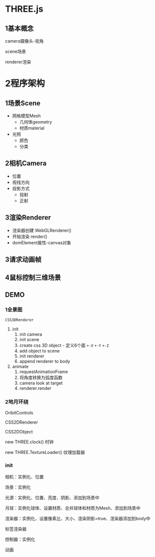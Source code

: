 # THREE.js



## 1基本概念

camera摄像头-视角

scene场景

renderer渲染





# 2程序架构

## 1场景Scene

- 网格模型Mesh 
  - 几何体geometry
  - 材质material
- 光照
  - 颜色
  - 分类

## 2相机Camera

- 位置
- 视线方向
- 投影方式
  - 投射
  - 正射

## 3渲染Renderer

- 渲染器创建 WebGLRenderer()
- 开始渲染 render()
- domElement属性-canvas对象



## 3请求动画帧



## 4鼠标控制三维场景





## DEMO

### 1全景图

`CSS3DRenderer`

1. init
   1. init camera
   2. init scene
   3. create css 3D object - 定义6个面 `+-X` `+-Y` `+-Z`
   4. add object to scene
   5. init renderer
   6. append renderer to body
2. animate
   1. requestAnimationFrame
   2. 将角度转换为弧度函数
   3. camera look at target
   4. renderer.render





### 2地月环绕

OribitControls

CSS2DRenderer

CSS2DObject

new THREE.clock() 时钟

new THREE.TextureLoader() 纹理加载器



### init

相机：实例化、位置

场景：实例化

光源：实例化、位置、亮度、阴影、添加到场景中

月球：实例化球体、设置材质、合并球体和材质为Mesh、添加到场景中

渲染器：实例化、设置像素比、大小、渲染阴影=true、渲染器添加到body中

标签渲染器

控制器：实例化

动画

